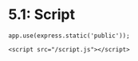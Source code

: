 # 5.1: Script

```text
app.use(express.static('public'));
```

```text
<script src="/script.js"></script>
```



